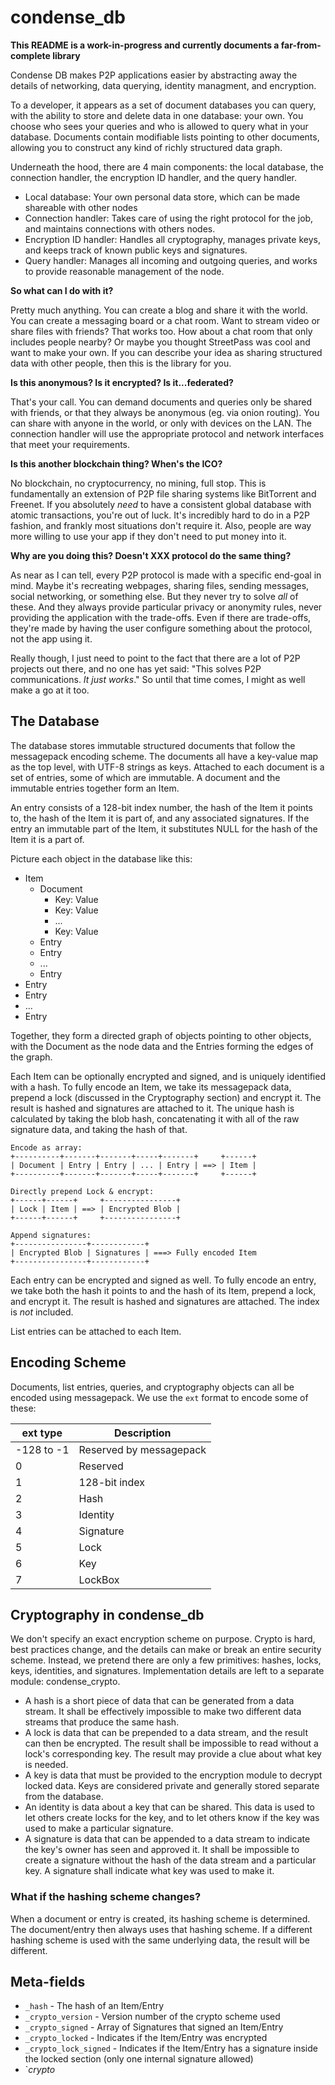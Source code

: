 condense_db
===========

**This README is a work-in-progress and currently documents a far-from-complete library**

Condense DB makes P2P applications easier by abstracting away the details of 
networking, data querying, identity managment, and encryption.

To a developer, it appears as a set of document databases you can query, with 
the ability to store and delete data in one database: your own. You choose who 
sees your queries and who is allowed to query what in your database. Documents 
contain modifiable lists pointing to other documents, allowing you to construct 
any kind of richly structured data graph.

Underneath the hood, there are 4 main components: the local database, the 
connection handler, the encryption ID handler, and the query handler.

- Local database: Your own personal data store, which can be made shareable with 
  other nodes
- Connection handler: Takes care of using the right protocol for the job, and 
  maintains connections with others nodes.
- Encryption ID handler: Handles all cryptography, manages private keys, and 
  keeps track of known public keys and signatures.
- Query handler: Manages all incoming and outgoing queries, and works to provide 
  reasonable management of the node.

**So what can I do with it?**

Pretty much anything. You can create a blog and share it with the world. You can 
create a messaging board or a chat room. Want to stream video or share files 
with friends? That works too. How about a chat room that only includes people 
nearby? Or maybe you thought StreetPass was cool and want to make your own. If 
you can describe your idea as sharing structured data with other people, then 
this is the library for you.

**Is this anonymous? Is it encrypted? Is it...federated?**

That's your call. You can demand documents and queries only be shared with 
friends, or that they always be anonymous (eg. via onion routing). You can share 
with anyone in the world, or only with devices on the LAN. The connection 
handler will use the appropriate protocol and network interfaces that meet your 
requirements.

**Is this another blockchain thing? When's the ICO?**

No blockchain, no cryptocurrency, no mining, full stop. This is fundamentally an 
extension of P2P file sharing systems like BitTorrent and Freenet. If you 
absolutely *need* to have a consistent global database with atomic transactions, 
you're out of luck. It's incredibly hard to do in a P2P fashion, and frankly 
most situations don't require it. Also, people are way more willing to use your 
app if they don't need to put money into it.

**Why are you doing this? Doesn't XXX protocol do the same thing?**

As near as I can tell, every P2P protocol is made with a specific end-goal in 
mind. Maybe it's recreating webpages, sharing files, sending messages, social 
networking, or something else. But they never try to solve *all* of these. And 
they always provide particular privacy or anonymity rules, never providing the 
application with the trade-offs. Even if there are trade-offs, they're made by 
having the user configure something about the protocol, not the app using it.

Really though, I just need to point to the fact that there are a lot of P2P 
projects out there, and no one has yet said: "This solves P2P communications. 
*It just works*." So until that time comes, I might as well make a go at it too.


The Database
------------

The database stores immutable structured documents that follow the messagepack 
encoding scheme. The documents all have a key-value map as the top level, with 
UTF-8 strings as keys. Attached to each document is a set of entries, some of 
which are immutable. A document and the immutable entries together form an Item.

An entry consists of a 128-bit index number, the hash of the Item it points to, 
the hash of the Item it is part of, and any associated signatures. If the entry 
an immutable part of the Item, it substitutes NULL for the hash of the Item it 
is a part of.

Picture each object in the database like this:

- Item
  - Document
    - Key: Value
    - Key: Value
    - ...
    - Key: Value
  - Entry
  - Entry
  - ...
  - Entry
- Entry
- Entry
- ...
- Entry

Together, they form a directed graph of objects pointing to other objects, with 
the Document as the node data and the Entries forming the edges of the graph.

Each Item can be optionally encrypted and signed, and is uniquely identified 
with a hash. To fully encode an Item, we take its messagepack data, prepend a 
lock (discussed in the Cryptography section) and encrypt it. The result is 
hashed and signatures are attached to it. The unique hash is calculated by 
taking the blob hash, concatenating it with all of the raw signature data, and 
taking the hash of that.

```
Encode as array:
+----------+-------+-------+-----+-------+     +------+
| Document | Entry | Entry | ... | Entry | ==> | Item |
+----------+-------+-------+-----+-------+     +------+

Directly prepend Lock & encrypt:
+------+------+     +----------------+
| Lock | Item | ==> | Encrypted Blob |
+------+------+     +----------------+

Append signatures:
+----------------+------------+
| Encrypted Blob | Signatures | ===> Fully encoded Item
+----------------+------------+
```

Each entry can be encrypted and signed as well. To fully encode an entry, we 
take both the hash it points to and the hash of its Item, prepend a lock, and 
encrypt it. The result is hashed and signatures are attached. The index is *not* 
included.

List entries can be attached to each Item.


Encoding Scheme
---------------

Documents, list entries, queries, and cryptography objects can all be encoded 
using messagepack. We use the `ext` format to encode some of these:

| ext type   | Description             |
| --         | --                      |
| -128 to -1 | Reserved by messagepack |
| 0          | Reserved                |
| 1          | 128-bit index           |
| 2          | Hash                    |
| 3          | Identity                |
| 4          | Signature               |
| 5          | Lock                    |
| 6          | Key                     |
| 7          | LockBox                 |

Cryptography in condense_db
---------------------------

We don't specify an exact encryption scheme on purpose. Crypto is hard, best 
practices change, and the details can make or break an entire security scheme. 
Instead, we pretend there are only a few primitives: hashes, locks, keys, 
identities, and signatures. Implementation details are left to a separate 
module: condense_crypto.

- A hash is a short piece of data that can be generated from a data stream. It 
  shall be effectively impossible to make two different data streams that 
  produce the same hash.
- A lock is data that can be prepended to a data stream, and the result can then 
  be encrypted. The result shall be impossible to read without a lock's 
  corresponding key. The result may provide a clue about what key is needed.
- A key is data that must be provided to the encryption module to decrypt locked 
  data. Keys are considered private and generally stored separate from the 
  database.
- An identity is data about a key that can be shared. This data is used to let 
  others create locks for the key, and to let others know if the key was used to 
  make a particular signature.
- A signature is data that can be appended to a data stream to indicate the 
  key's owner has seen and approved it. It shall be impossible to create a 
  signature without the hash of the data stream and a particular key. A 
  signature shall indicate what key was used to make it.

### What if the hashing scheme changes?

When a document or entry is created, its hashing scheme is determined. The 
document/entry then always uses that hashing scheme. If a different hashing 
scheme is used with the same underlying data, the result will be different.





## Meta-fields

- `_hash` - The hash of an Item/Entry
- `_crypto_version` - Version number of the crypto scheme used
- `_crypto_signed` - Array of Signatures that signed an Item/Entry
- `_crypto_locked` - Indicates if the Item/Entry was encrypted
- `_crypto_lock_signed` - Indicates if the Item/Entry has a signature inside 
  the locked section (only one internal signature allowed)
- `_crypto_
